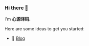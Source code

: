 ### Hi there 👋


I'm **心源译码**.

Here are some ideas to get you started:

- 🔭 [Blog](https://www.yuque.com/xyym)

<!--
- 🌱 I’m currently learning ...
- 👯 I’m looking to collaborate on ...
- 🤔 I’m looking for help with ...
- 💬 Ask me about ...
- 📫 How to reach me: ...
- 😄 Pronouns: ...
- ⚡ Fun fact: ...
-->

